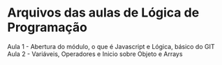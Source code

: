 # Arquivos das aulas de Lógica de Programação

Aula 1 - Abertura do módulo, o que é Javascript e Lógica, básico do GIT
Aula 2 - Variáveis, Operadores e Inicio sobre Objeto e Arrays
